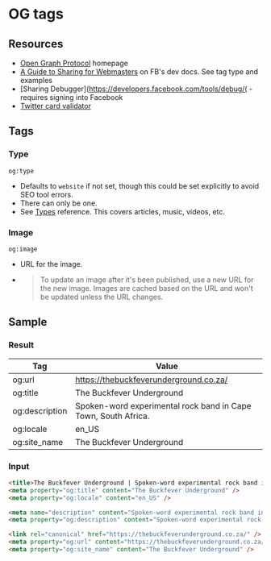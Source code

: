 # OG tags

## Resources

- [Open Graph Protocol](https://ogp.me/) homepage
- [A Guide to Sharing for Webmasters](https://developers.facebook.com/docs/sharing/webmasters) on FB's dev docs. See tag type and examples
- [Sharing Debugger](https://developers.facebook.com/tools/debug/( - requires signing into Facebook
- [Twitter card validator](https://cards-dev.twitter.com/validator)

## Tags

### Type

`og:type`

- Defaults to `website` if not set, though this could be set explicitly to avoid SEO tool errors.
- There can only be one.
- See [Types](https://ogp.me/#types) reference. This covers articles, music, videos, etc.

### Image


`og:image`

- URL for the image. 
- > To update an image after it's been published, use a new URL for the new image. Images are cached based on the URL and won't be updated unless the URL changes.


## Sample

### Result

Tag | Value
--- | ---
og:url 	| https://thebuckfeverunderground.co.za/
og:title 	| The Buckfever Underground
og:description 	| Spoken-word experimental rock band in Cape Town, South Africa.
og:locale 	| en_US
og:site_name 	| The Buckfever Underground

### Input

```html
<title>The Buckfever Underground | Spoken-word experimental rock band in Cape Town, South Africa.</title>
<meta property="og:title" content="The Buckfever Underground" />
<meta property="og:locale" content="en_US" />

<meta name="description" content="Spoken-word experimental rock band in Cape Town, South Africa." />
<meta property="og:description" content="Spoken-word experimental rock band in Cape Town, South Africa." />

<link rel="canonical" href="https://thebuckfeverunderground.co.za/" />
<meta property="og:url" content="https://thebuckfeverunderground.co.za/" />
<meta property="og:site_name" content="The Buckfever Underground" />
```
<!--stackedit_data:
eyJoaXN0b3J5IjpbLTExNDk4NzE3ODhdfQ==
-->